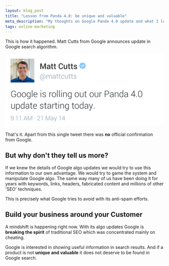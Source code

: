 ```yaml
---
layout: blog_post
title: "Lesson from Panda 4.0: be unique and valuable"
meta_description: "My thoughts on Google Panda 4.0 update and what I learned"
tags: online-marketing
---
```


This is how it happened. Matt Cutts from Google announces update in Google search algorithm.

<img class='Image-width300 Image--hasBorder' src='/image/blog/2014-06-01-panda-4.0-matt-cutts-tweet.png' alt='Matt Cutts announces Panda 4.0 update on Google'>

That's it. Apart from this single tweet there was **no** official confirmation from Google.

## But why don't they tell us more?

If we knew the details of Google algo updates we would try to use this information
to our own advantage. We would try to game the system and manipulate Google algo.
The same way many of us have been doing it for years with keywords, links, headers, fabricated content and millions of other 'SEO' techniques.

This is precisely what Google tries to avoid with its anti-spam efforts.

## Build your business around your Customer

A mindshift is happening right now.
With its algo updates Google is **breaking the spirit** of traditional SEO which was concentrated mainly
on cheating.

Google is interested in showing useful information in search results. And if a product is not **unique and valuable** it does not deserve to be found in Google search.